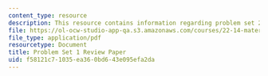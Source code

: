 ```yaml
---
content_type: resource
description: This resource contains information regarding problem set 2.
file: https://ol-ocw-studio-app-qa.s3.amazonaws.com/courses/22-14-materials-in-nuclear-engineering-spring-2015/f58121c71035ea360bd643e095efa2da_MIT22_14S15_Pset2.pdf
file_type: application/pdf
resourcetype: Document
title: Problem Set 1 Review Paper
uid: f58121c7-1035-ea36-0bd6-43e095efa2da
---
```

